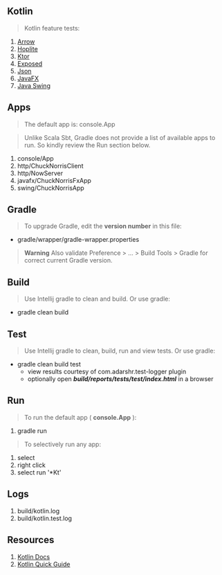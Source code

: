 Kotlin
------
>Kotlin feature tests:
1. [Arrow](https://arrow-kt.io)
2. [Hoplite](https://github.com/sksamuel/hoplite)
3. [Ktor](https://ktor.io)
4. [Exposed](https://github.com/JetBrains/Exposed)
5. [Json](https://kotlinx-serialization-json)
6. [JavaFX](https://openjfx.io/)
7. [Java Swing](https://docs.oracle.com/javase/tutorial/uiswing/index.html)

Apps
----
>The default app is: console.App

>Unlike Scala Sbt, Gradle does not provide a list of available apps to run.
>So kindly review the Run section below.
1. console/App
2. http/ChuckNorrisClient
3. http/NowServer
4. javafx/ChuckNorrisFxApp
5. swing/ChuckNorrisApp

Gradle
------
>To upgrade Gradle, edit the **version number** in this file:
* gradle/wrapper/gradle-wrapper.properties
>**Warning** Also validate Preference > ... > Build Tools > Gradle for correct current Gradle version.

Build
-----
>Use Intellij gradle to clean and build. Or use gradle:
* gradle clean build

Test
----
>Use Intellij gradle to clean, build, run and view tests. Or use gradle:
* gradle clean build test
     * view results courtesy of com.adarshr.test-logger plugin
     * optionally open ***build/reports/tests/test/index.html*** in a browser

Run
---
>To run the default app ( **console.App** ):
1. gradle run
>To selectively run any app:
1. select
2. right click
3. select run '*Kt'

Logs
----
1. build/kotlin.log
2. build/kotlin.test.log

Resources
---------
1. [Kotlin Docs](https://kotlinlang.org/docs/home.html)
2. [Kotlin Quick Guide](https://github.com/Mr-Skully/kotlin-quick-guide)